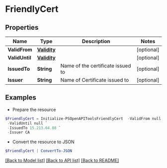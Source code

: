 # FriendlyCert
## Properties

Name | Type | Description | Notes
------------ | ------------- | ------------- | -------------
**ValidFrom** | [**Validity**](Validity.md) |  | [optional] 
**ValidUntil** | [**Validity**](Validity.md) |  | [optional] 
**IssuedTo** | **String** | Name of the certificate issued to | [optional] 
**Issuer** | **String** | Name of Certificate issued to | [optional] 

## Examples

- Prepare the resource
```powershell
$FriendlyCert = Initialize-PSOpenAPIToolsFriendlyCert  -ValidFrom null `
 -ValidUntil null `
 -IssuedTo 15.213.64.88 `
 -Issuer CA
```

- Convert the resource to JSON
```powershell
$FriendlyCert | ConvertTo-JSON
```

[[Back to Model list]](../README.md#documentation-for-models) [[Back to API list]](../README.md#documentation-for-api-endpoints) [[Back to README]](../README.md)

